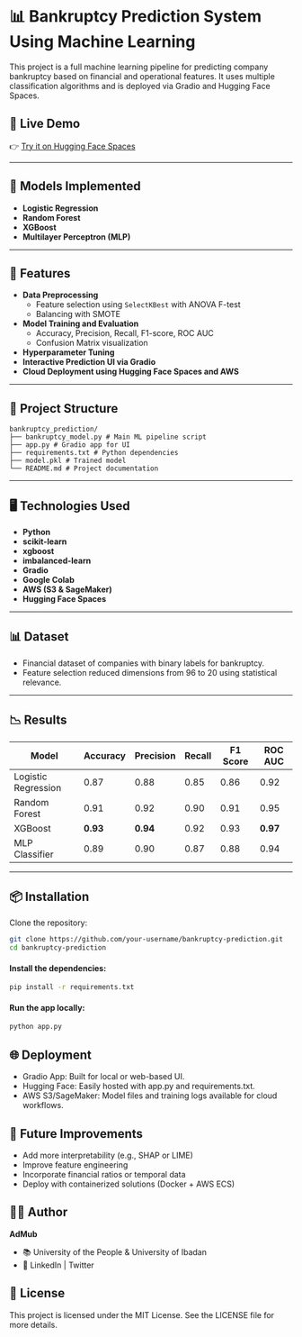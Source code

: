 # 📊 Bankruptcy Prediction System Using Machine Learning

This project is a full machine learning pipeline for predicting company bankruptcy based on financial and operational features. It uses multiple classification algorithms and is deployed via Gradio and Hugging Face Spaces.

## 🚀 Live Demo
👉 [Try it on Hugging Face Spaces](https://huggingface.co/spaces/your-username/bankruptcy-prediction)

---

## 🧠 Models Implemented

- **Logistic Regression**
- **Random Forest**
- **XGBoost**
- **Multilayer Perceptron (MLP)**

---

## 🔧 Features

- **Data Preprocessing**
  - Feature selection using `SelectKBest` with ANOVA F-test
  - Balancing with SMOTE
- **Model Training and Evaluation**
  - Accuracy, Precision, Recall, F1-score, ROC AUC
  - Confusion Matrix visualization
- **Hyperparameter Tuning**
- **Interactive Prediction UI via Gradio**
- **Cloud Deployment using Hugging Face Spaces and AWS**

---

## 📁 Project Structure

```plain
bankruptcy_prediction/
├── bankruptcy_model.py # Main ML pipeline script
├── app.py # Gradio app for UI
├── requirements.txt # Python dependencies
├── model.pkl # Trained model
└── README.md # Project documentation
```


---

## 🖥️ Technologies Used

- **Python**
- **scikit-learn**
- **xgboost**
- **imbalanced-learn**
- **Gradio**
- **Google Colab**
- **AWS (S3 & SageMaker)**
- **Hugging Face Spaces**

---

## 📊 Dataset

- Financial dataset of companies with binary labels for bankruptcy.
- Feature selection reduced dimensions from 96 to 20 using statistical relevance.

---

## 📉 Results

| Model              | Accuracy | Precision | Recall | F1 Score | ROC AUC |
|-------------------|----------|-----------|--------|----------|---------|
| Logistic Regression | 0.87     | 0.88      | 0.85   | 0.86     | 0.92    |
| Random Forest       | 0.91     | 0.92      | 0.90   | 0.91     | 0.95    |
| XGBoost             | **0.93** | **0.94**  | 0.92   | 0.93     | **0.97**|
| MLP Classifier      | 0.89     | 0.90      | 0.87   | 0.88     | 0.94    |

---

## 📦 Installation

Clone the repository:

```bash
git clone https://github.com/your-username/bankruptcy-prediction.git
cd bankruptcy-prediction
```

#### Install the dependencies:
```bash
pip install -r requirements.txt
```

#### Run the app locally:
```bash
python app.py
```

## 🌐 Deployment
- Gradio App: Built for local or web-based UI.
- Hugging Face: Easily hosted with app.py and requirements.txt.
- AWS S3/SageMaker: Model files and training logs available for cloud workflows.

## 🤔 Future Improvements
- Add more interpretability (e.g., SHAP or LIME)
- Improve feature engineering
- Incorporate financial ratios or temporal data
- Deploy with containerized solutions (Docker + AWS ECS)

## 👨‍💻 Author
**AdMub**
- 📚 University of the People & University of Ibadan
- 🔗 LinkedIn | Twitter

## 📜 License
This project is licensed under the MIT License. See the LICENSE file for more details.
